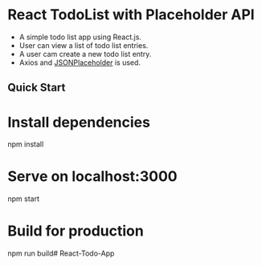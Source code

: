 # React TodoList with Placeholder API

- A simple todo list app using React.js.
- User can view a list of todo list entries.
- A user cam create a new todo list entry.
- Axios and [JSONPlaceholder](https://jsonplaceholder.typicode.com/) is used.

## Quick Start

# Install dependencies
npm install

# Serve on localhost:3000
npm start

# Build for production
npm run build#   R e a c t - T o d o - A p p  
 